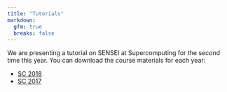 ```yaml
---
title: "Tutorials"
markdown:
  gfm: true
  breaks: false
---
```


We are presenting a tutorial on SENSEI at Supercomputing for the second time this year.
You can download the course materials for each year:

+ [SC 2018](/tutorials/sc18.html)
+ [SC 2017](/tutorials/sc17.html)

